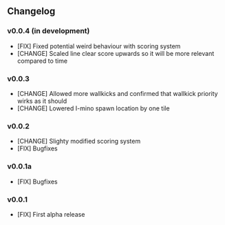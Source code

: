 ## Changelog

### v0.0.4 (in development)
  * [FIX] Fixed potential weird behaviour with scoring system
  * [CHANGE] Scaled line clear score upwards so it will be more relevant compared to time

### v0.0.3
  * [CHANGE] Allowed more wallkicks and confirmed that wallkick priority wirks as it should
  * [CHANGE] Lowered I-mino spawn location by one tile

### v0.0.2
  * [CHANGE] Slighty modified scoring system
  * [FIX] Bugfixes

### v0.0.1a
  * [FIX] Bugfixes

### v0.0.1
  * [FIX] First alpha release
